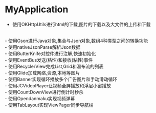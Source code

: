 # MyApplication
- 使用OKHttpUtils进行html的下载,图片的下载以及大文件的上传和下载
</br>
- 使用Gson进行Java对象,集合与Json对象,数组4种类型之间的转换功能
</br>
- 使用nativeJsonParse解析Json数据
</br>
- 使用ButterKnife对控件进行注解,快速初始化
</br>
- 使用EventBus发送(粘性)和接收(粘性)事件
</br>
- 使用RecyclerView完成List,Grid和瀑布流的列表
</br>
- 使用Glide加载网络,资源,本地等图片
</br>
- 使用Banner实现循环播放多个广告图片和手动滑动循环
</br>
- 使用JCVideoPlayer让视频全屏播放和浮层小窗播放
</br>
- 使用CountDownView进行倒计时秒杀
</br>
- 使用Opendanmaku实现视频弹幕
</br>
- 使用TabLayout实现ViewPager同步导航栏
